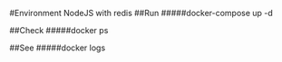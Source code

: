 #Environment NodeJS with redis
##Run
#####docker-compose up -d

##Check
#####docker ps

##See
#####docker logs <container ID>
